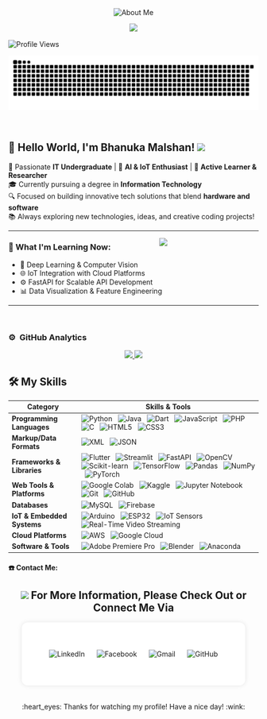 <div align="center">
  <img src="https://github.com/7oSkaaa/7oSkaaa/blob/main/Images/about_me.gif?raw=true" width="100px" alt="About Me" style="text-decoration: none;">
<p align="center">
  <a href="https://github.com/DenverCoder1/readme-typing-svg">
    <img src="https://readme-typing-svg.herokuapp.com?font=Time+New+Roman&color=cyan&size=25&center=true&vCenter=true&width=1000&height=120&lines=Hi,+I'm+Bhanuka+Malshan..❤️;IT+Undergraduate+🎓;Information+Technology+Student+💻;AI+%26+IoT+Enthusiast+🤖;Active+Learner/Researcher+🔍;Love+to+learn+new+Things..❤️;Currently+Learning:+DL+%26+Computer+Vision+🧠;IoT+%2B+Cloud+Integration+🌐;Building+APIs+with+FastAPI+⚙️;Data+Visualization+%26+Feature+Engineering+📊;Tech+Stack:+Python,+Java,+Arduino,+MySQL,+Streamlit,+FastAPI,+OpenCV+🛠️">
  </a>
</div>
</p>

<p align = "Left">
	<img src = "https://komarev.com/ghpvc/?username=Bhanuka-Malshan&style=plastic&color=blueviolet" alt = "Profile Views"/>
</p>

<p align = "center">
	<img src = "https://github.com/7oSkaaa/7oSkaaa/blob/output/github-contribution-grid-snake.svg?" alt = "Snake Game"/>
</p>

<br/>

## 👋 Hello World, I'm Bhanuka Malshan! <img src="https://media.giphy.com/media/hvRJCLFzcasrR4ia7z/giphy.gif" width="30px"/>

🚀 Passionate **IT Undergraduate** | 📡 **AI & IoT Enthusiast** | 🧠 **Active Learner & Researcher**  
🎓 Currently pursuing a degree in **Information Technology**  
🔍 Focused on building innovative tech solutions that blend **hardware and software**  
📚 Always exploring new technologies, ideas, and creative coding projects!

---
<picture> <img align="right" src="https://github.com/7oSkaaa/7oSkaaa/blob/main/Images/Right_Side.gif?raw=true" width = 200px></picture>
### 🧠 What I'm Learning Now:
- 🤖 Deep Learning & Computer Vision  
- 🌐 IoT Integration with Cloud Platforms  
- ⚙️ FastAPI for Scalable API Development  
- 📊 Data Visualization & Feature Engineering  

---

<br/>

### ⚙️ &nbsp;GitHub Analytics
<p align="center">
  <a href="https://github.com/Bhanuka-Malshan">
    <img height="180em" src="https://github-readme-stats-eight-theta.vercel.app/api?username=Bhanuka-Malshan&show_icons=true&theme=algolia&include_all_commits=true&count_private=true"/>
    <img height="180em" src="https://github-readme-stats-eight-theta.vercel.app/api/top-langs/?username=Bhanuka-Malshan&layout=compact&langs_count=8&theme=algolia"/>
  </a>
</p>


## 🛠️ My Skills

| Category               | Skills & Tools                                                                                                            |
|------------------------|---------------------------------------------------------------------------------------------------------------------------|
| **Programming Languages** | ![Python](https://img.shields.io/badge/Python-%2314354C.svg?style=plastic&logo=python&logoColor=white) &nbsp; ![Java](https://img.shields.io/badge/Java-%23007396.svg?style=plastic&logo=java&logoColor=white) &nbsp; ![Dart](https://img.shields.io/badge/Dart-%230175C2.svg?style=plastic&logo=dart&logoColor=white) &nbsp; ![JavaScript](https://img.shields.io/badge/JavaScript-%23F7DF1E.svg?style=plastic&logo=javascript&logoColor=black) &nbsp; ![PHP](https://img.shields.io/badge/PHP-%23777BB4.svg?style=plastic&logo=php&logoColor=white) &nbsp; ![C](https://img.shields.io/badge/C-%232370ED.svg?style=plastic&logo=c&logoColor=white) &nbsp; ![HTML5](https://img.shields.io/badge/HTML5-%23E34F26.svg?style=plastic&logo=html5&logoColor=white) &nbsp; ![CSS3](https://img.shields.io/badge/CSS3-%231572B6.svg?style=plastic&logo=css3&logoColor=white) |
| **Markup/Data Formats** | ![XML](https://img.shields.io/badge/XML-%2366A1D2.svg?style=plastic&logo=xml&logoColor=white) &nbsp; ![JSON](https://img.shields.io/badge/JSON-%23F29111.svg?style=plastic&logo=json&logoColor=white) |
| **Frameworks & Libraries** | ![Flutter](https://img.shields.io/badge/Flutter-%2302569B.svg?style=plastic&logo=flutter&logoColor=white) &nbsp; ![Streamlit](https://img.shields.io/badge/Streamlit-%23FF4B4B.svg?style=plastic&logo=streamlit&logoColor=white) &nbsp; ![FastAPI](https://img.shields.io/badge/FastAPI-%2300C8FF.svg?style=plastic&logo=fastapi&logoColor=white) &nbsp; ![OpenCV](https://img.shields.io/badge/OpenCV-%23007ACC.svg?style=plastic&logo=opencv&logoColor=white) &nbsp; ![Scikit-learn](https://img.shields.io/badge/scikit--learn-%230F88FF.svg?style=plastic&logo=scikit-learn&logoColor=white) &nbsp; ![TensorFlow](https://img.shields.io/badge/TensorFlow-%23FF6F00.svg?style=plastic&logo=tensorflow&logoColor=white) &nbsp; ![Pandas](https://img.shields.io/badge/Pandas-%23150458.svg?style=plastic&logo=pandas&logoColor=white) &nbsp; ![NumPy](https://img.shields.io/badge/NumPy-%23013243.svg?style=plastic&logo=numpy&logoColor=white) &nbsp; ![PyTorch](https://img.shields.io/badge/PyTorch-%23EE4C2C.svg?style=plastic&logo=pytorch&logoColor=white) |
| **Web Tools & Platforms** | ![Google Colab](https://img.shields.io/badge/Google_Colab-%234285F4.svg?style=plastic&logo=googlecolab&logoColor=white) &nbsp; ![Kaggle](https://img.shields.io/badge/Kaggle-%23007ACC.svg?style=plastic&logo=kaggle&logoColor=white) &nbsp; ![Jupyter Notebook](https://img.shields.io/badge/Jupyter-%23F37626.svg?style=plastic&logo=jupyter&logoColor=white) &nbsp; ![Git](https://img.shields.io/badge/Git-%23F05032.svg?style=plastic&logo=git&logoColor=white) &nbsp; ![GitHub](https://img.shields.io/badge/GitHub-%2312100E.svg?style=plastic&logo=github&logoColor=white) |
| **Databases**           | ![MySQL](https://img.shields.io/badge/MySQL-%230077B8.svg?style=plastic&logo=mysql&logoColor=white) &nbsp; ![Firebase](https://img.shields.io/badge/Firebase-%23FFCA28.svg?style=plastic&logo=firebase&logoColor=black) |
| **IoT & Embedded Systems** | ![Arduino](https://img.shields.io/badge/Arduino-%23007A8A.svg?style=plastic&logo=arduino&logoColor=white) &nbsp; ![ESP32](https://img.shields.io/badge/ESP32-%23007ACC.svg?style=plastic&logo=esp32&logoColor=white) &nbsp; ![IoT Sensors](https://img.shields.io/badge/IoT_Sensors-%2300C853.svg?style=plastic&logo=arduino&logoColor=white) &nbsp; ![Real-Time Video Streaming](https://img.shields.io/badge/Real--Time_Video_Streaming-%230080ff?style=plastic&logo=video&logoColor=white) |
| **Cloud Platforms**     | ![AWS](https://img.shields.io/badge/AWS-%23232F3E.svg?style=plastic&logo=amazonaws&logoColor=white) &nbsp; ![Google Cloud](https://img.shields.io/badge/Google_Cloud-%234285F4.svg?style=plastic&logo=googlecloud&logoColor=white) |
| **Software & Tools**    | ![Adobe Premiere Pro](https://img.shields.io/badge/Adobe_Premiere_Pro-%231E1E1E.svg?style=plastic&logo=adobe&logoColor=purple) &nbsp; ![Blender](https://img.shields.io/badge/Blender-%230176C1.svg?style=plastic&logo=blender&logoColor=white) &nbsp; ![Anaconda](https://img.shields.io/badge/Anaconda-%2344A833.svg?style=plastic&logo=anaconda&logoColor=white) |






<div align="center">

  <h4 align="left">☎️ Contact Me:</h4>

 
  
## <img src='https://raw.githubusercontent.com/ShahriarShafin/ShahriarShafin/main/Assets/handshake.gif' width="80px"> For More Information, Please Check Out or Connect Me Via
<p align="center">


  <div style="background-color: white; padding: 55px 45px; border-radius: 12px; display: inline-block; box-shadow: 0 0 10px rgba(0,0,0,0.1);">
    <a href="https://www.linkedin.com/in/bhanuka-malshan-76600621b/" target="_blank" target="_blank" style="text-decoration: none; margin: 0 10px;">
      <img src="https://img.shields.io/badge/LinkedIn-0077B5?style=for-the-badge&logo=linkedin&logoColor=white"
           alt="LinkedIn" height="30">
    </a>
    <a href="https://web.facebook.com/bhanuka.malshan.751273" target="_blank" style="text-decoration: none; margin: 0 10px;">
      <img src="https://img.shields.io/badge/Facebook-4267B2?style=for-the-badge&logo=facebook&logoColor=white"
           alt="Facebook" height="30">
    </a>
    <a href="mailto:bhanukamalshan20@gmail.com" target="_blank" style="text-decoration: none; margin: 0 10px;">
      <img src="https://img.shields.io/badge/Gmail-EA4335?style=for-the-badge&logo=gmail&logoColor=white"
           alt="Gmail" height="30">
    </a>
    <a href="https://github.com/Bhanuka-Malshan" target="_blank" style="text-decoration: none; margin: 0 10px;">
      <img src="https://img.shields.io/badge/GitHub-181717?style=for-the-badge&logo=github&logoColor=white"
           alt="GitHub" height="30">
    </a>
  </div>

</div>
<br/><br/>
<div align="center">
  :heart_eyes: Thanks for watching my profile! Have a nice day! :wink: <br/>
</div>


